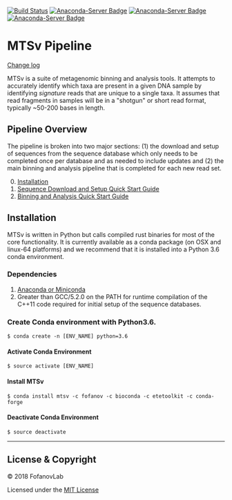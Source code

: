 [![Build Status](https://travis-ci.org/FofanovLab/MTSv.svg?branch=master)](https://travis-ci.org/FofanovLab/MTSv)
[![Anaconda-Server Badge](https://anaconda.org/tara_furstenau/mtsv/badges/installer/conda.svg)](https://conda.anaconda.org/tara_furstenau)
[![Anaconda-Server Badge](https://anaconda.org/tara_furstenau/mtsv/badges/license.svg)](https://anaconda.org/tara_furstenau/mtsv)
[![Anaconda-Server Badge](https://anaconda.org/tara_furstenau/mtsv/badges/platforms.svg)](https://anaconda.org/tara_furstenau/mtsv)
# MTSv Pipeline
[Change log](CHANGELOG.md)

MTSv is a suite of metagenomic binning and analysis tools. It attempts to accurately identify which taxa are present in a given DNA sample by identifying *signature* reads that are unique to a single taxa. It assumes that read fragments in samples will be in a "shotgun" or short read format, typically ~50-200 bases in length.

## Pipeline Overview
The pipeline is broken into two major sections: (1) the download and setup of sequences from the sequence database which only needs to be completed once per database and as needed to include updates and (2) the main binning and analysis pipeline that is completed for each new read set. 

0. [Installation](#installation)
1. [Sequence Download and Setup Quick Start Guide](https://github.com/FofanovLab/MTSv/wiki/Sequence-Download-and-Setup-Quick-Start-Guide)
2. [Binning and Analysis Quick Start Guide](https://github.com/FofanovLab/MTSv/wiki/Binning-and-Analysis-Quick-Start-Guide)


## Installation
MTSv is written in Python but calls compiled rust binaries for most of the core functionality. It is currently available as a conda package (on OSX and linux-64 platforms) and we recommend that it is installed into a Python 3.6 conda environment.

### Dependencies
1. [Anaconda or Miniconda](https://conda.io/docs/user-guide/install/index.html)
2. Greater than GCC/5.2.0 on the PATH for runtime compilation of the C++11 code required for initial setup of the sequence databases.


### Create Conda environment with Python3.6.
```
$ conda create -n [ENV_NAME] python=3.6
```

#### Activate Conda Environment
```
$ source activate [ENV_NAME]
```
#### Install MTSv
```
$ conda install mtsv -c fofanov -c bioconda -c etetoolkit -c conda-forge
```
#### Deactivate Conda Environment
```
$ source deactivate
```
---
## License & Copyright

© 2018 FofanovLab

Licensed under the [MIT License](LICENSE)
